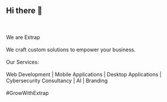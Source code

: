 ## Hi there 👋
<br>
<br>
We are Extrap
<br>
<br>
We craft custom solutions to empower your business.
<br>
<br>
Our Services:
<br>
<br>
Web Development | Mobile Applications | Desktop Applications | Cybersecurity  Consultancy | AI | Branding
<br>
<br>
 #GrowWithExtrap
<!--

**Here are some ideas to get you started:**

🙋‍♀️ A short introduction - what is your organization all about?
🌈 Contribution guidelines - how can the community get involved?
👩‍💻 Useful resources - where can the community find your docs? Is there anything else the community should know?
🍿 Fun facts - what does your team eat for breakfast?
🧙 Remember, you can do mighty things with the power of [Markdown](https://docs.github.com/github/writing-on-github/getting-started-with-writing-and-formatting-on-github/basic-writing-and-formatting-syntax)
-->
